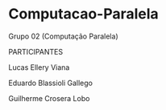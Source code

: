 # Computacao-Paralela
Grupo 02 (Computação Paralela)

PARTICIPANTES

Lucas Ellery Viana

Eduardo Blassioli Gallego

Guilherme Crosera Lobo 
